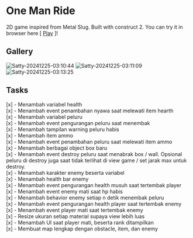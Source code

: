 # One Man Ride
2D game inspired from Metal Slug. Built with construct 2. You can try it in browser here [ [Play](https://daringfireball.net/projects/markdown/) ]!

## Gallery 
![Satty-20241225-03:10:44](https://github.com/user-attachments/assets/8d873dc5-26d9-4121-9b88-b7e2631890c2)
![Satty-20241225-03:11:09](https://github.com/user-attachments/assets/7904fd10-c33b-4249-a558-247489d9bd78)
![Satty-20241225-03:13:25](https://github.com/user-attachments/assets/28996082-566d-4804-82ce-902e9b528106)

## Tasks
[x] - Menambah variabel health<br/>
[x] - Menambah event penambahan nyawa saat melewati item hearth<br/>
[x] - Menambah variabel peluru<br/>
[x] - Menambah event pengurangan peluru saat menembak<br/>
[x] - Menambah tampilan warning peluru habis<br/>
[x] - Menambah item ammo<br/>
[x] - Menambah event penambahan peluru saat melewati item ammo<br/>
[x] - Menambah berbagai object box baru<br/>
[x] - Menambah event destroy peluru saat menabrak box / wall. Opsional peluru di destroy juga saat tidak terlihat di view game / set jarak max untuk destroy.<br/>
[x] - Menambah karakter enemy beserta variabel<br/>
[x] - Menambah health bar enemy<br/>
[x] - Menambah event pengurangan health musuh saat tertembak player<br/>
[x] - Menambah event enemy mati saat hp habis<br/>
[x] - Menambah behavior enemy setiap n detik menembak peluru<br/>
[x] - Menambah event pengurangan health player saat tertembak enemy<br/>
[x] - Menambah event player mati saat tertembak enemy<br/>
[x] - Resize ukuran setiap material supaya view lebih luas<br/>
[x] - Menambah UI saat player mati, beserta rank ditampilkan<br/>
[x] - Membuat map lengkap dengan obstacle, item, dan enemy<br/>
